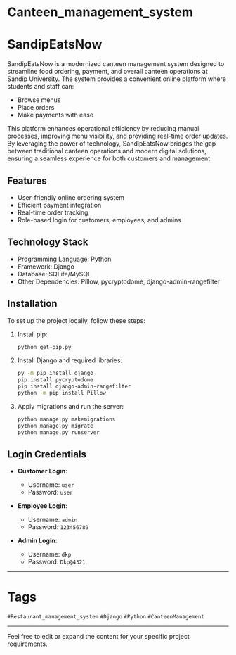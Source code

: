 # Canteen_management_system


# SandipEatsNow

SandipEatsNow is a modernized canteen management system designed to streamline food ordering, payment, and overall canteen operations at Sandip University. The system provides a convenient online platform where students and staff can:

- Browse menus
- Place orders
- Make payments with ease

This platform enhances operational efficiency by reducing manual processes, improving menu visibility, and providing real-time order updates. By leveraging the power of technology, SandipEatsNow bridges the gap between traditional canteen operations and modern digital solutions, ensuring a seamless experience for both customers and management.

## Features

- User-friendly online ordering system
- Efficient payment integration
- Real-time order tracking
- Role-based login for customers, employees, and admins

## Technology Stack

- Programming Language: Python
- Framework: Django
- Database: SQLite/MySQL
- Other Dependencies: Pillow, pycryptodome, django-admin-rangefilter

## Installation

To set up the project locally, follow these steps:

1. Install pip:
    ```bash
    python get-pip.py
    ```

2. Install Django and required libraries:
    ```bash
    py -m pip install django
    pip install pycryptodome
    pip install django-admin-rangefilter
    python -m pip install Pillow
    ```

3. Apply migrations and run the server:
    ```bash
    python manage.py makemigrations
    python manage.py migrate
    python manage.py runserver
    ```

## Login Credentials

- **Customer Login**:
  - Username: `user`
  - Password: `user`
  
- **Employee Login**:
  - Username: `admin`
  - Password: `123456789`
  
- **Admin Login**:
  - Username: `dkp`
  - Password: `Dkp@4321`

---

# Tags

`#Restaurant_management_system` `#Django` `#Python` `#CanteenManagement`

---

Feel free to edit or expand the content for your specific project requirements.
